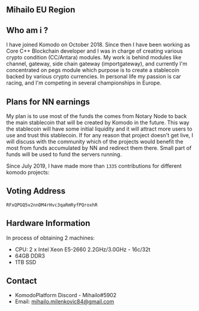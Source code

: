 ## Mihailo EU Region

## Who am i ?

I have joined Komodo on October 2018. Since then I have been working as Core C++ Blockchain developer and I was in charge of creating various crypto condition (CC/Antara) modules. My work is behind modules like channel, gateway, side chain gateway (importgateway), and currently I'm concentrated on pegs module which purpose is to create a stablecoin backed by various crypto currencies.
In personal life my passion is car racing, and I'm competing in several championships in Europe. 

## Plans for NN earnings

My plan is to use most of the funds the comes from Notary Node to back the main stablecoin that will be created by Komodo in the future. This way the stablecoin will have some initial liquidity and it will attract more users to use and trust this stablecoin. If for any reason that project doesn't get live, I will discuss with the community which of the projects would benefit the most from funds accumulated by NN and redirect them there. Small part of funds will be used to fund the servers running.

Since July 2019, I have made more than `1335` contributions for different komodo projects:
 
## Voting Address

`RFxQPGQ5v2nnDM4rHvc3qaRmRyfPQroxhR`

## Hardware Information

In process of obtaining 2 machines:

- CPU: 2 x Intel Xeon E5-2660 2.2GHz/3.0GHz - 16c/32t
- 64GB DDR3
- 1TB SSD

## Contact
 * KomodoPlatform Discord - Mihailo#5902
 * Email: mihailo.milenkovic84@gmail.com
